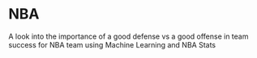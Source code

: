 # NBA
A look into the importance of a good defense vs a good offense in team success for NBA team using Machine Learning and NBA Stats
